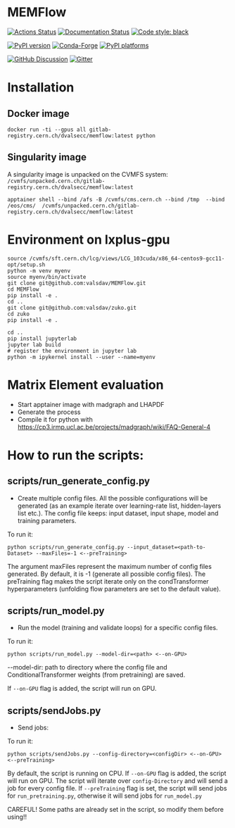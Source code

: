 # MEMFlow

[![Actions Status][actions-badge]][actions-link]
[![Documentation Status][rtd-badge]][rtd-link]
[![Code style: black][black-badge]][black-link]

[![PyPI version][pypi-version]][pypi-link]
[![Conda-Forge][conda-badge]][conda-link]
[![PyPI platforms][pypi-platforms]][pypi-link]

[![GitHub Discussion][github-discussions-badge]][github-discussions-link]
[![Gitter][gitter-badge]][gitter-link]




[actions-badge]:            https://github.com/valsdav/MEMFlow/workflows/CI/badge.svg
[actions-link]:             https://github.com/valsdav/MEMFlow/actions
[black-badge]:              https://img.shields.io/badge/code%20style-black-000000.svg
[black-link]:               https://github.com/psf/black
[conda-badge]:              https://img.shields.io/conda/vn/conda-forge/MEMFlow
[conda-link]:               https://github.com/conda-forge/MEMFlow-feedstock
[github-discussions-badge]: https://img.shields.io/static/v1?label=Discussions&message=Ask&color=blue&logo=github
[github-discussions-link]:  https://github.com/valsdav/MEMFlow/discussions
[gitter-badge]:             https://badges.gitter.im/https://github.com/valsdav/MEMFlow/community.svg
[gitter-link]:              https://gitter.im/https://github.com/valsdav/MEMFlow/community?utm_source=badge&utm_medium=badge&utm_campaign=pr-badge
[pypi-link]:                https://pypi.org/project/MEMFlow/
[pypi-platforms]:           https://img.shields.io/pypi/pyversions/MEMFlow
[pypi-version]:             https://badge.fury.io/py/MEMFlow.svg
[rtd-badge]:                https://readthedocs.org/projects/MEMFlow/badge/?version=latest
[rtd-link]:                 https://MEMFlow.readthedocs.io/en/latest/?badge=latest
[sk-badge]:                 https://scikit-hep.org/assets/images/Scikit--HEP-Project-blue.svg


# Installation

## Docker image

```docker run -ti --gpus all gitlab-registry.cern.ch/dvalsecc/memflow:latest python```

## Singularity image

A singularity image is unpacked on the CVMFS system: `/cvmfs/unpacked.cern.ch/gitlab-registry.cern.ch/dvalsecc/memflow:latest`

```
apptainer shell --bind /afs -B /cvmfs/cms.cern.ch --bind /tmp  --bind /eos/cms/  /cvmfs/unpacked.cern.ch/gitlab-registry.cern.ch/dvalsecc/memflow:latest
```

# Environment on lxplus-gpu

```
source /cvmfs/sft.cern.ch/lcg/views/LCG_103cuda/x86_64-centos9-gcc11-opt/setup.sh
python -m venv myenv
source myenv/bin/activate
git clone git@github.com:valsdav/MEMFlow.git
cd MEMFlow
pip install -e .
cd ..
git clone git@github.com:valsdav/zuko.git
cd zuko
pip install -e .

cd ..
pip install jupyterlab
jupyter lab build
# register the environment in jupyter lab
python -m ipykernel install --user --name=myenv

```

# Matrix Element evaluation
- Start apptainer image with madgraph and LHAPDF
- Generate the process
- Compile it for python with https://cp3.irmp.ucl.ac.be/projects/madgraph/wiki/FAQ-General-4

# How to run the scripts:

## scripts/run\_generate\_config.py
- Create multiple config files. All the possible configurations will be generated (as an example iterate over learning-rate list, hidden-layers list etc.). The config file keeps: input dataset, input shape, model and training parameters.

To run it:
```
python scripts/run_generate_config.py --input_dataset=<path-to-Dataset> --maxFiles=-1 <--preTraining>
```

The argument maxFiles represent the maximum number of config files generated. By default, it is -1 (generate all possible config files). The preTraining flag makes the script iterate only on the condTransformer hyperparameters (unfolding flow parameters are set to the default value).

## scripts/run\_model.py
- Run the model (training and validate loops) for a specific config files. 

To run it:
```
python scripts/run_model.py --model-dir=<path> <--on-GPU>
```

--model-dir: path to directory where the config file and ConditionalTransformer weights (from pretraining) are saved.

If `--on-GPU` flag is added, the script will run on GPU.

## scripts/sendJobs.py
- Send jobs:

To run it:
```
python scripts/sendJobs.py --config-directory=<configDir> <--on-GPU> <--preTraining>
```

By default, the script is running on CPU. If `--on-GPU` flag is added, the script will run on GPU.
The script will iterate over `config-Directory` and will send a job for every config file.
If `--preTraining` flag is set, the script will send jobs for `run_pretraining.py`, otherwise it will send jobs
for `run_model.py`

CAREFUL! Some paths are already set in the script, so modify them before using!!

